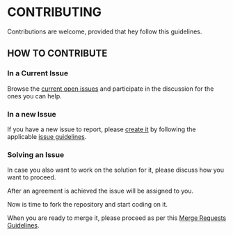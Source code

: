 # CONTRIBUTING

Contributions are welcome, provided that hey follow this guidelines.


## HOW TO CONTRIBUTE

### In a Current Issue

Browse the [current open issues](https://gitlab.com/exadra37-dockerize-vscode/vscode-cli/issues) and participate in the
discussion for the ones you can help.


### In a new Issue

If you have a new issue to report, please [create it](https://gitlab.com/exadra37-dockerize-vscode/vscode-cli/issues/new) by
following the applicable [issue guidelines](docs/how-to/create_an_issue.md).


### Solving an Issue

In case you also want to work on the solution for it, please discuss how you want to proceed.

After an agreement is achieved the issue will be assigned to you.

Now is time to fork the repository and start coding on it.

When you are ready to merge it, please proceed as per this [Merge Requests Guidelines](docs/how-to/create_a_merge_request.md).
